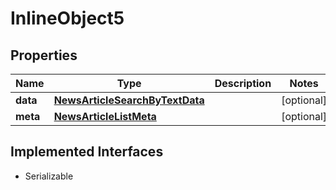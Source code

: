 

# InlineObject5


## Properties

Name | Type | Description | Notes
------------ | ------------- | ------------- | -------------
**data** | [**NewsArticleSearchByTextData**](NewsArticleSearchByTextData.md) |  |  [optional]
**meta** | [**NewsArticleListMeta**](NewsArticleListMeta.md) |  |  [optional]


## Implemented Interfaces

* Serializable


